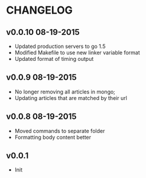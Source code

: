 CHANGELOG
=========

v0.0.10 08-19-2015
------------------

* Updated production servers to go 1.5
* Modified Makefile to use new linker variable format
* Updated format of timing output

v0.0.9 08-19-2015
-----------------

* No longer removing all articles in mongo;
* Updating articles that are matched by their url

v0.0.8 08-19-2015
-----------------

* Moved commands to separate folder
* Formatting body content better

v0.0.1
------

* Init
